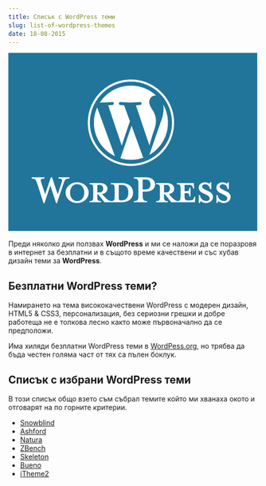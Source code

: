 ```yaml
---
title: Списък с WordPress теми
slug: list-of-wordpress-themes
date: 18-08-2015
---
```


![List of WordPress themes](media/header.jpg)

Преди няколко дни ползвах **WordPress** и ми се наложи да се поразровя в интернет за безплатни
и в същото време качествени и със хубав дизайн теми за **WordPress**.

## Безплатни **WordPress** теми?
Намирането на тема висококачествени WordPress с модерен дизайн, HTML5 & CSS3,
персонализация, без сериозни грешки и добре работещa 
не е толкова лесно както може първоначално да се предположи.

Има хиляди безплатни WordPress теми в [WordPess.org](https://wordpress.org),
но трябва да бъда честен голяма част от тях са пълен боклук.

## Списък с избрани **WordPress** теми
В този списък общо взето съм събрал темите който ми хванаха окото и отговарят на 
по горните критерии.

* [Snowblind](http://wordpress.org/extend/themes/snowblind)
* [Ashford](http://ashford.turtleinteractive.com)
* [Natura](http://newwpthemes.com/natura-free-wordpress-theme)
* [ZBench](http://wordpress.org/extend/themes/zbench)
* [Skeleton](http://demos.simplethemes.com/skeleton)
* [Bueno](http://www.woothemes.com/2009/11/bueno)
* [iTheme2](http://themify.me/themes/itheme2)